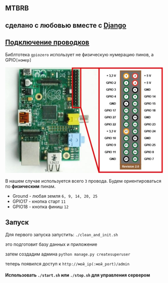 ## MTBRB
сделано с любовью вместе с [Django](https://www.djangoproject.com)
---


[Подключение проводков](https://gpiozero.readthedocs.io/en/stable/recipes.html)
---
Библтотека `gpiozero` использует не физическую нумерацию пинов, а GPIO```[номер]```

![alt text](Raspberry-pi-pinout.jpg "Logo Title Text 1")


В нашем случае используется всего ``3`` провода.
Будем ориентироваться по **физическим** пинам.
* Ground - любая земля ```6, 9, 14, 20, 25```
* GPIO17 - кнопка старт ```11```
* GPIO18 - кнопка финиш ```12```

Запуск
---
Для первого запуска запустить: `./clean_and_init.sh`

это подготовит базу данных и приложение
 
затем создадим админа `python manage.py createsuperuser`

теперь появился доступ к `http://мой_ip(:мой_port)/admin` 

#### Использовать `./start.sh` или `./stop.sh` для управления сервером
